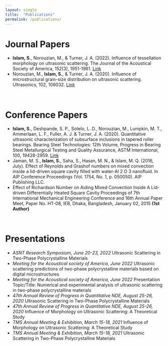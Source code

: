 ```yaml
---
layout: single
title:  "Publications"
permalink: /publications/
---
```

# Journal Papers
- **Islam, S.**, Norouzian, M., & Turner, J. A. (2022). Influence of tessellation morphology on ultrasonic scattering. The Journal of the Acoustical Society of America, 152(3), 1951-1961. [Link](https://doi.org/10.1121/10.0014288)
- Norouzian, M., **Islam, S.**, & Turner, J. A. (2020). Influence of microstructural grain-size distribution on ultrasonic scattering. Ultrasonics, 102, 106032. [Link](https://doi.org/10.1016/j.ultras.2019.106032)
<br/>

# Conference Papers
- **Islam, S.**, Deshpande, S. P., Sotelo, L. D., Norouzian, M., Lumpkin, M. T., Ammerlaan, L. F., Fuller, A. J. & Turner, J. A. (2020). Quantitative ultrasonic characterization of subsurface inclusions in tapered roller bearings. Bearing Steel Technologies: 12th Volume, Progress in Bearing Steel Metallurgical Testing and Quality Assurance, ASTM International, 100, 19428-2959. [Link](https://www.astm.org/stp162320190081.html)
- Jaman, M. S., **Islam, S.**, Saha, S., Hasan, M. N., & Islam, M. Q. (2016, July). Effect of Reynolds and Grashof numbers on mixed convection inside a lid-driven square cavity filled with water-Al 2 O 3 nanofluid. In AIP Conference Proceedings (Vol. 1754, No. 1, p. 050050). AIP Publishing LLC.
- Effect of Richardson Number on Aiding Mixed Convection Inside A Lid-driven Differentially Heated Square Cavity Proceedings of 7th International Mechanical Engineering Conference and 16th Annual Paper Meet, Paper No. HT-08, IEB, Dhaka, Bangladesh, January 02, 2015 **(1st Author)**
<br/>

# Presentations
- *ASNT Research Symposium, June 20-23, 2022* Ultrasonic Scattering in Two-Phase Polycrystalline Materials
- *Meeting for the Acoustical society of America, June 2022* Ultrasonic scattering predictions of two-phase polycrystalline materials based on digital microstructures
- *Meeting for the Acoustical society of America, June 2022* Presentation Topic/Title: Numerical and experimental analysis of ultrasonic scattering in two-phase polycrystalline materials
- *47th Annual Review of Progress in Quantitative NDE, August 25-26, 2020* Ultrasonic Scattering in Two-Phase Polycrystalline Materials
- *47th Annual Review of Progress in Quantitative NDE, August 25-26, 2020* Influence of Morphology on Ultrasonic Scattering: A Theoretical Study
- *TMS Annual Meeting & Exhibition, March 15-18, 2021* Influence of Morphology on Ultrasonic Scattering: A Theoretical Study
- *TMS Annual Meeting & Exhibition, March 15-18, 2021* Ultrasonic Scattering in Two-Phase Polycrystalline Materials

